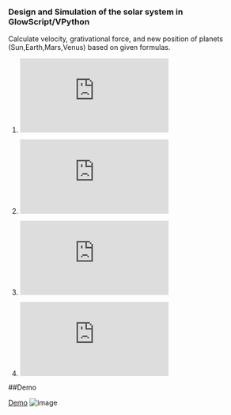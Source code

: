 ### Design and Simulation of the solar system in GlowScript/VPython
Calculate velocity, grativational force, and new position of planets (Sun,Earth,Mars,Venus) based on given formulas.
1. ![equation](https://latex.codecogs.com/gif.latex?p%20%3D%20p%20&plus;%20vt%20&plus;%20%5Cfrac%7B1%7D%7B2%7Dat%5E%7B2%7D)

2. ![equation](https://latex.codecogs.com/gif.latex?v%20%3D%20v%20&plus;%20at)
3. ![equation](https://latex.codecogs.com/gif.latex?F%20%3D%20G%5Cfrac%7BM1M2%7D%7Br%5E%7B2%7D%7D)
4. ![equation](https://latex.codecogs.com/gif.latex?a%20%3D%5Cfrac%7BF%7D%7Bm%7D)


##Demo 

[Demo](https://www.glowscript.org/#/user/mptrinh/folder/MyPrograms/program/SolarSystem)
![image](https://user-images.githubusercontent.com/24967218/67439591-4615c780-f5bc-11e9-9cdd-a3d29c851ca7.png)
